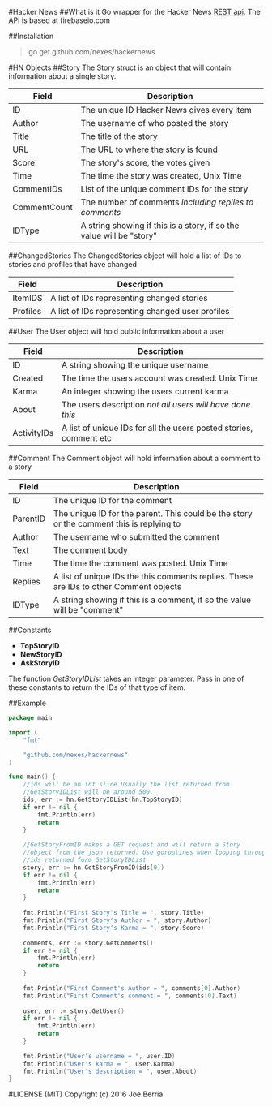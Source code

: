 #Hacker News
##What is it
Go wrapper for the Hacker News [REST api](https://github.com/HackerNews/API).
The API is based at firebaseio.com

##Installation
>go get github.com/nexes/hackernews

#HN Objects
##Story
The Story struct is an object that will contain information about a single story.

|Field|Description|
|-----|-----------|
|ID|The unique ID Hacker News gives every item|
|Author| The username of who posted the story|
|Title| The title of the story|
|URL| The URL to where the story is found|
|Score| The story's score, the votes given|
|Time| The time the story was created, Unix Time|
|CommentIDs| List of the unique comment IDs for the story|
|CommentCount| The number of comments _including replies to comments_|
|IDType| A string showing if this is a story, if so the value will be "story"|

##ChangedStories
The ChangedStories object will hold a list of IDs to stories and profiles that have changed

|Field|Description|
|-----|-----------|
|ItemIDS| A list of IDs representing changed stories|
|Profiles| A list of IDs representing changed user profiles|

##User
The User object will hold public information about a user

|Field|Description|
|-----|-----------|
|ID| A string showing the unique username|
|Created| The time the users account was created. Unix Time|
|Karma| An integer showing the users current karma|
|About| The users description _not all users will have done this_|
|ActivityIDs| A list of unique IDs for all the users posted stories, comment etc|

##Comment
The Comment object will hold information about a comment to a story

|Field|Description|
|-----|-----------|
|ID| The unique ID for the comment|
|ParentID| The unique ID for the parent. This could be the story or the comment this is replying to|
|Author| The username who submitted the comment|
|Text| The comment body|
|Time| The time the comment was posted. Unix Time|
|Replies| A list of unique IDs the this comments replies. These are IDs to other Comment objects|
|IDType| A string showing if this is a comment, if so the value will be "comment"|

##Constants
* **TopStoryID**
* **NewStoryID**
* **AskStoryID**

The function _GetStoryIDList_ takes an integer parameter. Pass in one of these constants to return the IDs of that type of item.

##Example
```Go
package main

import (
	"fmt"

	"github.com/nexes/hackernews"
)

func main() {
    //ids will be an int slice.Usually the list returned from 
    //GetStoryIDList will be around 500.
    ids, err := hn.GetStoryIDList(hn.TopStoryID)
    if err != nil {
        fmt.Println(err)
        return
    }
    
    //GetStoryFromID makes a GET request and will return a Story
    //object from the json returned. Use goroutines when looping through all
    //ids returned form GetStoryIDList
    story, err := hn.GetStoryFromID(ids[0])
    if err != nil {
        fmt.Println(err)
        return
    }
    
    fmt.Println("First Story's Title = ", story.Title)
    fmt.Println("First Story's Author = ", story.Author)
    fmt.Println("First Story's Karma = ", story.Score)
    
    comments, err := story.GetComments()
    if err != nil {
        fmt.Println(err)
        return
    }
    
    fmt.Println("First Comment's Author = ", comments[0].Author)
    fmt.Println("First Comment's comment = ", comments[0].Text)
    
    user, err := story.GetUser()
    if err != nil {
        fmt.Println(err)
        return
    }
    
    fmt.Println("User's username = ", user.ID)
    fmt.Println("User's karma = ", user.Karma)
    fmt.Println("User's description = ", user.About)
}
```

#LICENSE (MIT)
Copyright (c) 2016 Joe Berria